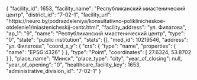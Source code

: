 {
    "facility_id": 1653,
    "facility_name": "Республиканский миастенический центр",
    "district_id": "7-02-1",
    "facility_url": "https:\/\/neuro.by\/podrazdeleniya\/konsultativno-poliklinicheskoe-otdelenie1\/miastenicheskij-centr.html",
    "facility_address": "ул. Филатова",
    "ap_1": "9",
    "name": "Республиканский миастенический центр",
    "type": "0",
    "state": "public institution",
    "stats": [],
    "med_id": 10219546,
    "address": "ул. Филатова",
    "coord_x_y": {
        "crs": {
            "type": "name",
            "properties": {
                "name": "EPSG:4326"
            }
        },
        "type": "Point",
        "coordinates": [
            27.6324,
            53.8702
        ]
    },
    "place_name": "Минск",
    "place_type": "city",
    "year_of_closing": null,
    "year_of_opening": "0",
    "healthcare_facility_key": 1653,
    "administrative_division_id": "7-02-1"
}